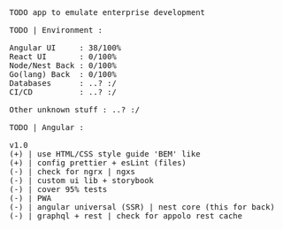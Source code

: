 <pre>
TODO app to emulate enterprise development

TODO | Environment :

Angular UI     : 38/100%
React UI       : 0/100%
Node/Nest Back : 0/100%
Go(lang) Back  : 0/100%
Databases      : ..? :/
CI/CD          : ..? :/

Other unknown stuff : ..? :/

TODO | Angular :

v1.0
(+) | use HTML/CSS style guide 'BEM' like
(+) | config prettier + esLint (files)
(-) | check for ngrx | ngxs
(-) | custom ui lib + storybook
(-) | cover 95% tests
(-) | PWA
(-) | angular universal (SSR) | nest core (this for back)
(-) | graphql + rest | check for appolo rest cache
</pre>
